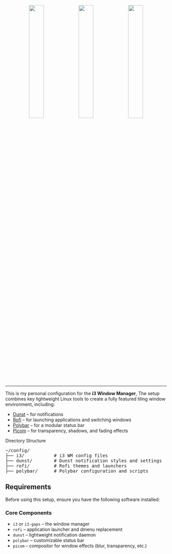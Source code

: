 <p align="center">
  <img src="https://github.com/user-attachments/assets/7b7ebda6-050e-441e-ba74-35c69b0ef82f" width="30%" />
  <img src="https://github.com/user-attachments/assets/dd8ddaa0-7426-4202-8702-6823d821cac6"width="30%" />
  <img src="https://github.com/user-attachments/assets/6e976ce1-8184-4517-8be4-36b90a516bff" width="30%" />
</p>


___

This is my personal configuration for the **i3 Window Manager**, The setup combines key lightweight Linux tools to create a fully featured tiling window environment, including:

- [Dunst](https://github.com/dunst-project/dunst) – for notifications
- [Rofi](https://github.com/davatorium/rofi) – for launching applications and switching windows
- [Polybar](https://github.com/polybar/polybar) – for a modular status bar
- [Picom](https://github.com/yshui/picom) – for transparency, shadows, and fading effects


Directory Structure
<pre>
~/config/
├── i3/           # i3 WM config files
├── dunst/        # Dunst notification styles and settings
├── rofi/         # Rofi themes and launchers
├── polybar/      # Polybar configuration and scripts
</pre>

## Requirements

Before using this setup, ensure you have the following software installed:

### Core Components

- `i3` or `i3-gaps` – the window manager
- `rofi` – application launcher and dmenu replacement
- `dunst` – lightweight notification daemon
- `polybar` – customizable status bar
- `picom` – compositor for window effects (blur, transparency, etc.) 
